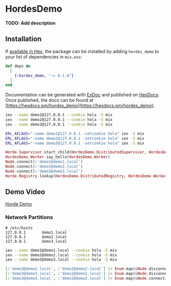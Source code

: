 # HordesDemo

**TODO: Add description**

## Installation

If [available in Hex](https://hex.pm/docs/publish), the package can be installed
by adding `hordes_demo` to your list of dependencies in `mix.exs`:

```elixir
def deps do
  [
    {:hordes_demo, "~> 0.1.0"}
  ]
end
```

Documentation can be generated with [ExDoc](https://github.com/elixir-lang/ex_doc)
and published on [HexDocs](https://hexdocs.pm). Once published, the docs can
be found at [https://hexdocs.pm/hordes_demo](https://hexdocs.pm/hordes_demo).

```sh
iex --name demo1@127.0.0.1 --cookie hola -S mix
iex --name demo2@127.0.0.1 --cookie hola -S mix
iex --name demo3@127.0.0.1 --cookie hola -S mix
```

```sh
ERL_AFLAGS="-name demo1@127.0.0.1 -setcookie hola" iex -S mix
ERL_AFLAGS="-name demo2@127.0.0.1 -setcookie hola" iex -S mix
ERL_AFLAGS="-name demo3@127.0.0.1 -setcookie hola" iex -S mix
```

```ex
Horde.Supervisor.start_child(HordesDemo.DistributedSupervisor, HordesDemo.Worker)
HordesDemo.Worker.say_hello(HordesDemo.Worker)
Node.connect(:'demo1@demo1.local')
Node.connect(:'demo2@demo2.local')
Node.connect(:'demo3@demo3.local')
Horde.Registry.lookup(HordesDemo.DistributedRegistry, HordesDemo.Worker)
```

## Demo Video

[Horde Demo](https://www.youtube.com/watch?v=NPV_bAObK6U)

### Network Partitions

```
# /etc/hosts
127.0.0.1       demo1.local
127.0.0.1       demo2.local
127.0.0.1       demo3.local
```

```sh
iex --name demo1@demo1.local --cookie hola -S mix
iex --name demo2@demo2.local --cookie hola -S mix
iex --name demo3@demo3.local --cookie hola -S mix
```

```ex
[:'demo3@demo3.local', :'demo2@demo2.local'] |> Enum.map(&Node.disconnect/1)
[:'demo3@demo3.local', :'demo2@demo1.local'] |> Enum.map(&Node.disconnect/1)
[:'demo3@demo3.local', :'demo2@demo2.local'] |> Enum.map(&Node.connect/1)
```
